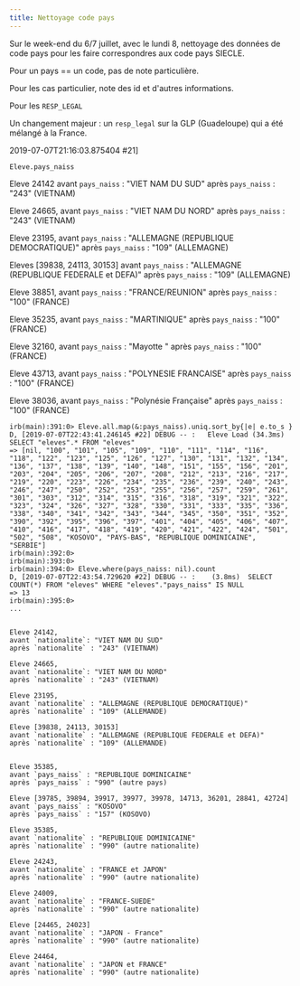 ```yaml
---
title: Nettoyage code pays
---
```


Sur le week-end du 6/7 juillet, avec le lundi 8, nettoyage des données de code pays pour les faire correspondres aux code pays SIECLE.


Pour un pays == un code, pas de note particulière.

Pour les cas particulier, note des id et d'autres informations.


Pour les `RESP_LEGAL`

Un changement majeur : un `resp_legal` sur la GLP (Guadeloupe) qui a été mélangé à la France.

2019-07-07T21:16:03.875404 #21]




`Eleve.pays_naiss`

Eleve 24142
avant `pays_naiss` : "VIET NAM DU SUD"
après `pays_naiss` : "243" (VIETNAM)

Eleve 24665,
avant `pays_naiss` : "VIET NAM DU NORD"
après `pays_naiss` : "243" (VIETNAM)

Eleve 23195,
avant `pays_naiss` : "ALLEMAGNE (REPUBLIQUE DEMOCRATIQUE)"
après `pays_naiss` : "109" (ALLEMAGNE)

Eleves [39838, 24113, 30153]
avant `pays_naiss` : "ALLEMAGNE (REPUBLIQUE FEDERALE et DEFA)"
après `pays_naiss` : "109" (ALLEMAGNE)

Eleve 38851,
avant `pays_naiss` : "FRANCE/REUNION"
après `pays_naiss` : "100" (FRANCE)

Eleve 35235,
avant `pays_naiss` : "MARTINIQUE"
après `pays_naiss` : "100" (FRANCE)

Eleve 32160,
avant `pays_naiss` : "Mayotte "
après `pays_naiss` : "100" (FRANCE)

Eleve 43713,
avant `pays_naiss` : "POLYNESIE FRANCAISE"
après `pays_naiss` : "100" (FRANCE)

Eleve 38036,
avant `pays_naiss` : "Polynésie Française"
après `pays_naiss` : "100" (FRANCE)


```
irb(main):391:0> Eleve.all.map(&:pays_naiss).uniq.sort_by{|e| e.to_s }
D, [2019-07-07T22:43:41.246145 #22] DEBUG -- :   Eleve Load (34.3ms)  SELECT "eleves".* FROM "eleves"
=> [nil, "100", "101", "105", "109", "110", "111", "114", "116", "118", "122", "123", "125", "126", "127", "130", "131", "132", "134", "136", "137", "138", "139", "140", "148", "151", "155", "156", "201", "203", "204", "205", "206", "207", "208", "212", "213", "216", "217", "219", "220", "223", "226", "234", "235", "236", "239", "240", "243", "246", "247", "250", "252", "253", "255", "256", "257", "259", "261", "301", "303", "312", "314", "315", "316", "318", "319", "321", "322", "323", "324", "326", "327", "328", "330", "331", "333", "335", "336", "338", "340", "341", "342", "343", "344", "345", "350", "351", "352", "390", "392", "395", "396", "397", "401", "404", "405", "406", "407", "410", "416", "417", "418", "419", "420", "421", "422", "424", "501", "502", "508", "KOSOVO", "PAYS-BAS", "REPUBLIQUE DOMINICAINE", "SERBIE"]
irb(main):392:0>
irb(main):393:0>
irb(main):394:0> Eleve.where(pays_naiss: nil).count
D, [2019-07-07T22:43:54.729620 #22] DEBUG -- :    (3.8ms)  SELECT COUNT(*) FROM "eleves" WHERE "eleves"."pays_naiss" IS NULL
=> 13
irb(main):395:0>
...


Eleve 24142,
avant `nationalite`: "VIET NAM DU SUD"
après `nationalite` : "243" (VIETNAM)

Eleve 24665,
avant `nationalite`: "VIET NAM DU NORD"
après `nationalite` : "243" (VIETNAM)

Eleve 23195,
avant `nationalite` : "ALLEMAGNE (REPUBLIQUE DEMOCRATIQUE)"
après `nationalite` : "109" (ALLEMANDE)

Eleve [39838, 24113, 30153]
avant `nationalite` : "ALLEMAGNE (REPUBLIQUE FEDERALE et DEFA)"
après `nationalite` : "109" (ALLEMANDE)


Eleve 35385,
avant `pays_naiss` : "REPUBLIQUE DOMINICAINE"
après `pays_naiss` : "990" (autre pays)

Eleve [39785, 39894, 39917, 39977, 39978, 14713, 36201, 28841, 42724]
avant `pays_naiss` : "KOSOVO"
après `pays_naiss` : "157" (KOSOVO)

Eleve 35385,
avant `nationalite` : "REPUBLIQUE DOMINICAINE"
après `nationalite` : "990" (autre nationalite)

Eleve 24243,
avant `nationalite` : "FRANCE et JAPON"
après `nationalite` : "990" (autre nationalite)

Eleve 24009,
avant `nationalite` : "FRANCE-SUEDE"
après `nationalite` : "990" (autre nationalite)

Eleve [24465, 24023]
avant `nationalite` : "JAPON - France"
après `nationalite` : "990" (autre nationalite)

Eleve 24464,
avant `nationalite` : "JAPON et FRANCE"
après `nationalite` : "990" (autre nationalite)


